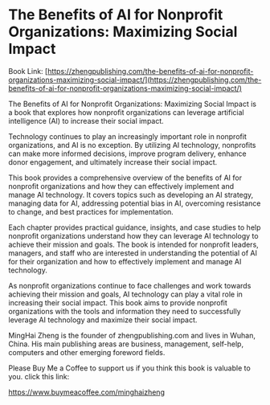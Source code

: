 # The Benefits of AI for Nonprofit Organizations: Maximizing Social Impact

Book Link: [https://zhengpublishing.com/the-benefits-of-ai-for-nonprofit-organizations-maximizing-social-impact/](https://zhengpublishing.com/the-benefits-of-ai-for-nonprofit-organizations-maximizing-social-impact/)

The Benefits of AI for Nonprofit Organizations: Maximizing Social Impact is a book that explores how nonprofit organizations can leverage artificial intelligence (AI) to increase their social impact.

Technology continues to play an increasingly important role in nonprofit organizations, and AI is no exception. By utilizing AI technology, nonprofits can make more informed decisions, improve program delivery, enhance donor engagement, and ultimately increase their social impact.

This book provides a comprehensive overview of the benefits of AI for nonprofit organizations and how they can effectively implement and manage AI technology. It covers topics such as developing an AI strategy, managing data for AI, addressing potential bias in AI, overcoming resistance to change, and best practices for implementation.

Each chapter provides practical guidance, insights, and case studies to help nonprofit organizations understand how they can leverage AI technology to achieve their mission and goals. The book is intended for nonprofit leaders, managers, and staff who are interested in understanding the potential of AI for their organization and how to effectively implement and manage AI technology.

As nonprofit organizations continue to face challenges and work towards achieving their mission and goals, AI technology can play a vital role in increasing their social impact. This book aims to provide nonprofit organizations with the tools and information they need to successfully leverage AI technology and maximize their social impact.

MingHai Zheng is the founder of zhengpublishing.com and lives in Wuhan, China. His main publishing areas are business, management, self-help, computers and other emerging foreword fields.

Please Buy Me a Coffee to support us if you think this book is valuable to you. click this link:

https://www.buymeacoffee.com/minghaizheng
